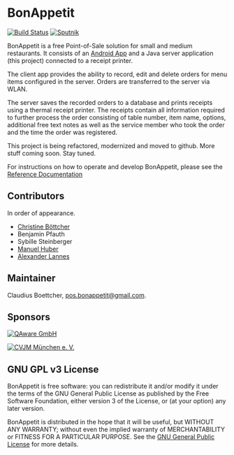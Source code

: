 # BonAppetit

[![Build Status](https://travis-ci.org/clboettcher/bonappetit.svg?branch=develop)](https://travis-ci.org/clboettcher/bonappetit) [![Sputnik](https://sputnik.ci/conf/badge)](https://sputnik.ci/app#/builds/clboettcher/bonappetit)

BonAppetit is a free Point-of-Sale solution for small and medium restaurants. It consists of an [Android App](https://github.com/clboettcher/bonappetit-android-app) and a Java
server application (this project) connected to a receipt printer.

The client app provides the ability to record, edit and delete
orders for menu items configured in the server. Orders are transferred to the server via WLAN.

The server saves the recorded orders to a database and prints receipts using a thermal receipt printer. The receipts
contain all information required to further process the order consisting of table number, item name, options,
additional free text notes as well as the service member who took the order and the time the order was registered.

This project is being refactored, modernized and moved to github. More stuff coming soon. Stay tuned.

For instructions on how to operate and develop BonAppetit, please see the [Reference Documentation](https://clboettcher.github.io/bonappetit/) 

## Contributors

In order of appearance.

* [Christine Böttcher](https://github.com/ChristineBoettcher)
* Benjamin Pfauth
* Sybille Steinberger
* [Manuel Huber](https://github.com/nelo112)
* [Alexander Lannes](https://github.com/alexander-lannes)

## Maintainer

Claudius Boettcher, <pos.bonappetit@gmail.com>.

## Sponsors

[![QAware GmbH](https://github.com/clboettcher/bonappetit/blob/develop/wiki/qaware.png?raw=true)](http://www.qaware.de)

[![CVJM München e. V.](https://github.com/clboettcher/bonappetit/blob/develop/wiki/cvjm.jpg?raw=true)](https://www.cvjm-muenchen.org/)

## GNU GPL v3 License

BonAppetit is free software: you can redistribute it and/or modify
it under the terms of the GNU General Public License as published by
the Free Software Foundation, either version 3 of the License, or
(at your option) any later version.

BonAppetit is distributed in the hope that it will be useful,
but WITHOUT ANY WARRANTY; without even the implied warranty of
MERCHANTABILITY or FITNESS FOR A PARTICULAR PURPOSE.  See the
[GNU General Public License](LICENSE) for more details.
